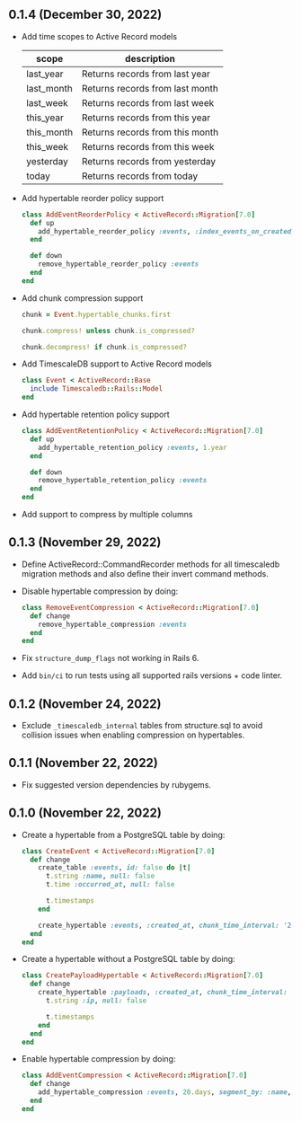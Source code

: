 ##  0.1.4 (December 30, 2022) ##

*   Add time scopes to Active Record models

    | scope         | description                     |
    | ------------- | ------------------------------- |
    | last_year     | Returns records from last year  |
    | last_month    | Returns records from last month |
    | last_week     | Returns records from last week  |
    | this_year     | Returns records from this year  |
    | this_month    | Returns records from this month |
    | this_week     | Returns records from this week  |
    | yesterday     | Returns records from yesterday  |
    | today         | Returns records from today      |

*   Add hypertable reorder policy support

    ```ruby
    class AddEventReorderPolicy < ActiveRecord::Migration[7.0]
      def up
        add_hypertable_reorder_policy :events, :index_events_on_created_at_and_name
      end

      def down
        remove_hypertable_reorder_policy :events
      end
    end
    ```

*   Add chunk compression support

    ```ruby
    chunk = Event.hypertable_chunks.first

    chunk.compress! unless chunk.is_compressed?

    chunk.decompress! if chunk.is_compressed?
    ```

*   Add TimescaleDB support to Active Record models

    ```ruby
    class Event < ActiveRecord::Base
      include Timescaledb::Rails::Model
    end
    ```

*   Add hypertable retention policy support

    ```ruby
    class AddEventRetentionPolicy < ActiveRecord::Migration[7.0]
      def up
        add_hypertable_retention_policy :events, 1.year
      end

      def down
        remove_hypertable_retention_policy :events
      end
    end
    ```

*   Add support to compress by multiple columns

##  0.1.3 (November 29, 2022) ##

*   Define ActiveRecord::CommandRecorder methods for all timescaledb migration methods and also
    define their invert command methods.

*   Disable hypertable compression by doing:

    ```ruby
    class RemoveEventCompression < ActiveRecord::Migration[7.0]
      def change
        remove_hypertable_compression :events
      end
    end
    ```

*   Fix `structure_dump_flags` not working in Rails 6.

*   Add `bin/ci` to run tests using all supported rails versions + code linter.

##  0.1.2 (November 24, 2022) ##

*   Exclude `_timescaledb_internal` tables from structure.sql to avoid collision
    issues when enabling compression on hypertables.

##  0.1.1 (November 22, 2022) ##

*   Fix suggested version dependencies by rubygems.

##  0.1.0 (November 22, 2022) ##

*   Create a hypertable from a PostgreSQL table by doing:

    ```ruby
    class CreateEvent < ActiveRecord::Migration[7.0]
      def change
        create_table :events, id: false do |t|
          t.string :name, null: false
          t.time :occurred_at, null: false

          t.timestamps
        end

        create_hypertable :events, :created_at, chunk_time_interval: '2 days'
      end
    end
    ```

*   Create a hypertable without a PostgreSQL table by doing:

    ```ruby
    class CreatePayloadHypertable < ActiveRecord::Migration[7.0]
      def change
        create_hypertable :payloads, :created_at, chunk_time_interval: '5 days' do |t|
          t.string :ip, null: false

          t.timestamps
        end
      end
    end
    ```

*   Enable hypertable compression by doing:

    ```ruby
    class AddEventCompression < ActiveRecord::Migration[7.0]
      def change
        add_hypertable_compression :events, 20.days, segment_by: :name, order_by: 'occurred_at DESC'
      end
    end
    ```

